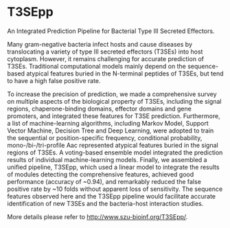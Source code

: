 # T3SEpp
An Integrated Prediction Pipeline for Bacterial Type III Secreted Effectors.

Many gram-negative bacteria infect hosts and cause diseases by translocating a variety of type III secreted effectors (T3SEs) into host cytoplasm. However, it remains challenging for accurate prediction of T3SEs. Traditional computational models mainly depend on the sequence-based atypical features buried in the N-terminal peptides of T3SEs, but tend to have a high false positive rate.

To increase the precision of prediction, we made a comprehensive survey on multiple aspects of the biological property of T3SEs, including the signal regions, chaperone-binding domains, effector domains and gene promoters, and integrated these features for T3SE prediction. Furthermore, a list of machine-learning algorithms, including Markov Model, Support Vector Machine, Decision Tree and Deep Learning, were adopted to train the sequential or position-specific frequency, conditional probability, mono-/bi-/tri-profile Aac represented atypical features buried in the signal regions of T3SEs. A voting-based ensemble model integrated the prediction results of individual machine-learning models. Finally, we assembled a unified pipeline, T3SEpp, which used a linear model to integrate the results of modules detecting the comprehensive features, achieved good performance (accuracy of ~0.94), and remarkably reduced the false positive rate by ~10 folds without apparent loss of sensitivity. The sequence features observed here and the T3SEpp pipeline would facilitate accurate identification of new T3SEs and the bacteria-host interaction studies.

More details please refer to http://www.szu-bioinf.org/T3SEpp/.